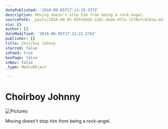 ```yaml
---
datePublished: '2016-08-05T17:13:33.377Z'
description: Moving doesn't stop him from being a rock-angel.
sourcePath: _posts/2016-08-05-85559dbb-228c-4aab-971e-12f0efcb2baa.md
via: {}
author: []
dateModified: '2016-08-05T17:13:22.276Z'
publisher: {}
title: Choirboy Johnny
starred: false
inFeed: true
hasPage: false
inNav: false
_type: MediaObject

---
```

# Choirboy Johnny
![Pictures](https://imgflo.herokuapp.com/graph/vahj1ThiexotieMo/6971aa1344a4d009a9405fb3c3ec4fb6/croprotate.jpg?cropheight=3264&cropwidth=2448&degrees=-90&input=https%3A%2F%2Fthe-grid-user-content.s3-us-west-2.amazonaws.com%2Fe550b5d1-cf35-4ca4-a09f-228a9aa0231e.jpg&x=0&y=0)

Moving doesn't stop him from being a rock-angel.